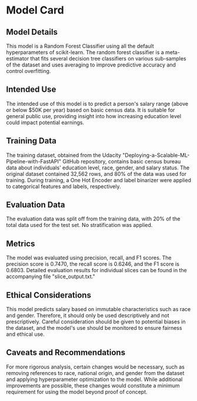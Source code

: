 # Model Card

## Model Details

This model is a Random Forest Classifier using all the default hyperparameters of scikit-learn. The random forest classifier is a meta-estimator that fits several decision tree classifiers on various sub-samples of the dataset and uses averaging to improve predictive accuracy and control overfitting.

## Intended Use

The intended use of this model is to predict a person's salary range (above or below $50K per year) based on basic census data. It is suitable for general public use, providing insight into how increasing education level could impact potential earnings.

## Training Data

The training dataset, obtained from the Udacity "Deploying-a-Scalable-ML-Pipeline-with-FastAPI" GitHub repository, contains basic census bureau data about individuals' education level, race, gender, and salary status. The original dataset contained 32,562 rows, and 80% of the data was used for training. During training, a One Hot Encoder and label binarizer were applied to categorical features and labels, respectively.

## Evaluation Data

The evaluation data was split off from the training data, with 20% of the total data used for the test set. No stratification was applied.

## Metrics

The model was evaluated using precision, recall, and F1 scores. The precision score is 0.7470, the recall score is 0.6246, and the F1 score is 0.6803. Detailed evaluation results for individual slices can be found in the accompanying file "slice_output.txt."

## Ethical Considerations

This model predicts salary based on immutable characteristics such as race and gender. Therefore, it should only be used descriptively and not prescriptively. Careful consideration should be given to potential biases in the dataset, and the model's use should be monitored to ensure fairness and ethical use.

## Caveats and Recommendations

For more rigorous analysis, certain changes would be necessary, such as removing references to race, national origin, and gender from the dataset and applying hyperparameter optimization to the model. While additional improvements are possible, these changes would constitute a minimum requirement for using the model beyond proof of concept.